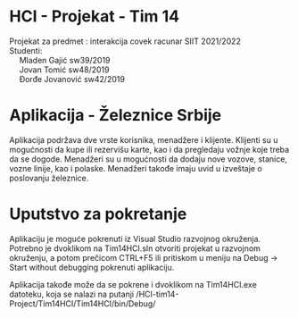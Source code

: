 # HCI - Projekat - Tim 14 
Projekat za predmet : interakcija covek racunar SIIT 2021/2022   
Studenti:  
 &emsp; Mladen Gajić sw39/2019   
 &emsp; Jovan Tomić sw48/2019  
 &emsp; Đorđe Jovanović sw42/2019  

# Aplikacija - Železnice Srbije

Aplikacija podržava dve vrste korisnika, menadžere i klijente.
Klijenti su u mogućnosti da kupe ili rezervišu karte, kao i da pregledaju vožnje koje treba da se dogode.
Menadžeri su u mogućnosti da dodaju nove vozove, stanice, vozne linije, kao i polaske. Menadžeri takođe imaju uvid u izveštaje o poslovanju železnice.

# Uputstvo za pokretanje

Aplikaciju je moguće pokrenuti iz Visual Studio razvojnog okruženja. Potrebno je dvoklikom na Tim14HCI.sln otvoriti projekat u razvojnom okruženju, a potom prečicom CTRL+F5 ili pritiskom u meniju na Debug -> Start without debugging pokrenuti aplikaciju.

Aplikacija takođe može da se pokrene i dvoklikom na Tim14HCI.exe datoteku, koja se nalazi na putanji /HCI-tim14-Project/Tim14HCI/Tim14HCI/bin/Debug/ 
